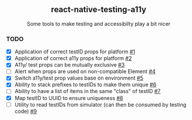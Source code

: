 <h2 align="center">react-native-testing-a11y</h2>

<p align="center">
Some tools to make testing and accessibilty play a bit nicer
</p>

### TODO

- [x] Application of correct testID props for platform [#1](/../../issues/1)
- [x] Application of correct a11y props for platform [#2](/../../issues/2)
- [x] A11y/ test props can be mutually exclusive [#3](/../../issues/3)
- [ ] Alert when props are used on non-compatible Element [#4](/../../issues/4)
- [x] Switch a11y/test prop values base on environment [#5](/../../issues/5)
- [x] Ability to stack prefixes to testIDs to make them unique [#6](/../../issues/6)
- [ ] Ability to have a list of items in the same "class" of testID [#7](/../../issues/7)
- [x] Map testID to UUID to ensure uniqueness [#8](/../../issues/8)
- [ ] Utility to read testIDs from simulator (can then be consumed by testing code) [#9](/../../issues/9)
